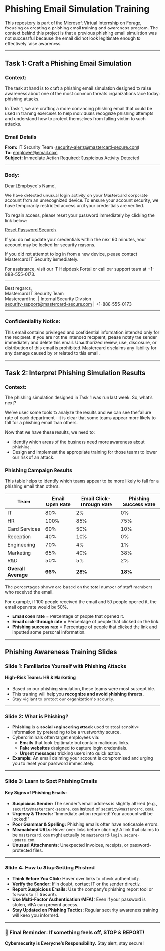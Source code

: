 # Phishing Email Simulation Training

This repository is part of the Microsoft Virtual Internship on Forage, focusing on creating a phishing email training and awareness program. The context behind this project is that a previous phishing email simulation was not successful because the email did not look legitimate enough to effectively raise awareness.

---

## Task 1: Craft a Phishing Email Simulation

### **Context:**  
The task at hand is to craft a phishing email simulation designed to raise awareness about one of the most common threats organizations face today: phishing attacks.

In Task 1, we are crafting a more convincing phishing email that could be used in training exercises to help individuals recognize phishing attempts and understand how to protect themselves from falling victim to such attacks.

### **Email Details**

**From:** IT Security Team (security-alerts@mastercard-secure.com)  
**To:** employee@email.com  
**Subject:** Immediate Action Required: Suspicious Activity Detected  

---

### **Body:**

Dear [Employee's Name],

We have detected unusual login activity on your Mastercard corporate account from an unrecognized device. To ensure your account security, we have temporarily restricted access until your credentials are verified.

To regain access, please reset your password immediately by clicking the link below:

[Reset Password Securely](https://www.mastercard-secure.com.update-account.com/login)

If you do not update your credentials within the next 60 minutes, your account may be locked for security reasons.

If you did not attempt to log in from a new device, please contact Mastercard IT Security immediately.

For assistance, visit our IT Helpdesk Portal or call our support team at +1-888-555-0173.

---

Best regards,  
Mastercard IT Security Team  
Mastercard Inc. | Internal Security Division  
security-support@mastercard-secure.com | +1-888-555-0173  

---

### **Confidentiality Notice:**

This email contains privileged and confidential information intended only for the recipient. If you are not the intended recipient, please notify the sender immediately and delete this email. Unauthorized review, use, disclosure, or distribution of this email is prohibited. Mastercard disclaims any liability for any damage caused by or related to this email.

---

## Task 2: Interpret Phishing Simulation Results

### **Context:**
The phishing simulation designed in Task 1 was run last week. So, what’s next?

We’ve used some tools to analyze the results and we can see the failure rate of each department - it is clear that some teams appear more likely to fall for a phishing email than others.

Now that we have these results, we need to:
- Identify which areas of the business need more awareness about phishing.
- Design and implement the appropriate training for those teams to lower our risk of an attack.

### **Phishing Campaign Results**

This table helps to identify which teams appear to be more likely to fall for a phishing email than others.

| Team          | Email Open Rate | Email Click-Through Rate | Phishing Success Rate |
|--------------|----------------|-------------------------|----------------------|
| IT           | 80%            | 2%                      | 0%                   |
| HR           | 100%           | 85%                     | 75%                  |
| Card Services | 60%           | 50%                     | 10%                  |
| Reception    | 40%            | 10%                     | 0%                   |
| Engineering  | 70%            | 4%                      | 1%                   |
| Marketing    | 65%            | 40%                     | 38%                  |
| R&D          | 50%            | 5%                      | 2%                   |
| **Overall Average** | **66%** | **28%** | **18%** |

The percentages shown are based on the total number of staff members who received the email.

For example, if 100 people received the email and 50 people opened it, the email open rate would be 50%.
- **Email open rate** = Percentage of people that opened it.
- **Email click-through rate** = Percentage of people that clicked on the link.
- **Phishing success rate** = Percentage of people that clicked the link and inputted some personal information.

---

## **Phishing Awareness Training Slides**

### **Slide 1: Familiarize Yourself with Phishing Attacks**
#### **High-Risk Teams: HR & Marketing**
- Based on our phishing simulation, these teams were most susceptible.
- This training will help you **recognize and avoid phishing threats.**
- Stay vigilant to protect our organization's security.

---

### **Slide 2: What is Phishing?**
- **Phishing** is a **social engineering attack** used to steal sensitive information by pretending to be a trustworthy source.
- Cybercriminals often target employees via:
  - **Emails** that look legitimate but contain malicious links.
  - **Fake websites** designed to capture login credentials.
  - **Urgent messages** tricking users into quick action.
- **Example:** An email claiming your account is compromised and urging you to reset your password immediately.

---

### **Slide 3: Learn to Spot Phishing Emails**
#### **Key Signs of Phishing Emails:**
- **Suspicious Sender:** The sender’s email address is slightly altered (e.g., `security@mastercard-secure.com` instead of `security@mastercard.com`).
- **Urgency & Threats:** "Immediate action required! Your account will be locked!"
- **Poor Grammar & Spelling:** Phishing emails often have noticeable errors.
- **Mismatched URLs:** Hover over links before clicking! A link that claims to be `mastercard.com` might actually be `mastercard-login.secure-update.com`.
- **Unusual Attachments:** Unexpected invoices, receipts, or password-protected files.

---

### **Slide 4: How to Stop Getting Phished**
- **Think Before You Click:** Hover over links to check authenticity.
- **Verify the Sender:** If in doubt, contact IT or the sender directly.
- **Report Suspicious Emails:** Use the company’s phishing report tool or forward to IT Security.
- **Use Multi-Factor Authentication (MFA):** Even if your password is stolen, MFA can prevent access.
- **Stay Updated on Phishing Tactics:** Regular security awareness training will keep you informed.

---

### 🚨 **Final Reminder:** If something feels off, **STOP & REPORT!**
**Cybersecurity is Everyone’s Responsibility.** Stay alert, stay secure!


